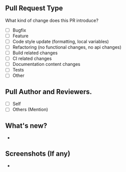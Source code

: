 ## Pull Request Type

What kind of change does this PR introduce?

* [ ] Bugfix
* [ ] Feature
* [ ] Code style update (formatting, local variables)
* [ ] Refactoring (no functional changes, no api changes)
* [ ] Build related changes
* [ ] CI related changes
* [ ] Documentation content changes
* [ ] Tests
* [ ] Other

## Pull Author and Reviewers.

* [ ] Self
* [ ] Others (Mention)

## What's new?
-

## Screenshots (If any)
-
